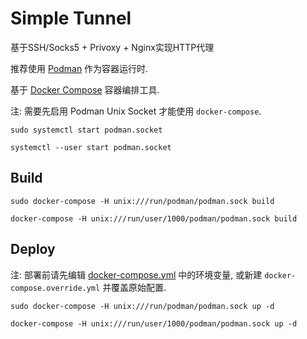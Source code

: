 # Simple Tunnel

基于SSH/Socks5 + Privoxy + Nginx实现HTTP代理

推荐使用 [Podman](https://github.com/containers/podman) 作为容器运行时.

基于 [Docker Compose](https://github.com/docker/compose) 容器编排工具.

注: 需要先启用 Podman Unix Socket 才能使用 `docker-compose`.

`sudo systemctl start podman.socket`

`systemctl --user start podman.socket`

## Build

`sudo docker-compose -H unix:///run/podman/podman.sock build`

`docker-compose -H unix:///run/user/1000/podman/podman.sock build`

## Deploy

注: 部署前请先编辑 [docker-compose.yml](docker-compose.yml) 中的环境变量, 或新建 `docker-compose.override.yml` 并覆盖原始配置.

`sudo docker-compose -H unix:///run/podman/podman.sock up -d`

`docker-compose -H unix:///run/user/1000/podman/podman.sock up -d`
